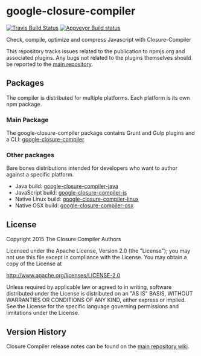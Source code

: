 # google-closure-compiler
[![Travis Build Status](https://travis-ci.org/google/closure-compiler-npm.svg?branch=master)](https://travis-ci.org/google/closure-compiler-npm)
[![Appveyor Build status](https://ci.appveyor.com/api/projects/status/r56y1gns8pok3t7x/branch/master?svg=true)](https://ci.appveyor.com/project/ClosureCompilerProject/closure-compiler-npm/branch/master)

Check, compile, optimize and compress Javascript with Closure-Compiler

This repository tracks issues related to the publication to npmjs.org and associated plugins.
Any bugs not related to the plugins themselves should be reported to the
[main repository](https://github.com/google/closure-compiler/).

## Packages

The compiler is distributed for multiple platforms. Each platform is its own npm package.

### Main Package

The google-closure-compiler package contains Grunt and Gulp plugins and a CLI:
[google-closure-compiler](https://github.com/google/closure-compiler-npm/tree/master/packages/google-closure-compiler)

### Other packages

Bare bones distributions intended for developers who want to author against a specific platform.

 - Java build: [google-closure-compiler-java](https://github.com/google/closure-compiler-npm/tree/master/packages/google-closure-compiler-java)
 - JavaScript build: [google-closure-compiler-js](https://github.com/google/closure-compiler-npm/tree/master/packages/google-closure-compiler-js)
 - Native Linux build: [google-closure-compiler-linux](https://github.com/google/closure-compiler-npm/tree/master/packages/google-closure-compiler-linux)
 - Native OSX build: [google-closure-compiler-osx](https://github.com/google/closure-compiler-npm/tree/master/packages/google-closure-compiler-osx)

## License
Copyright 2015 The Closure Compiler Authors

Licensed under the Apache License, Version 2.0 (the "License");
you may not use this file except in compliance with the License.
You may obtain a copy of the License at

   http://www.apache.org/licenses/LICENSE-2.0

Unless required by applicable law or agreed to in writing, software
distributed under the License is distributed on an "AS IS" BASIS,
WITHOUT WARRANTIES OR CONDITIONS OF ANY KIND, either express or implied.
See the License for the specific language governing permissions and
limitations under the License.

## Version History
Closure Compiler release notes can be found on the
[main repository wiki](https://github.com/google/closure-compiler/wiki/Binary-Downloads).
